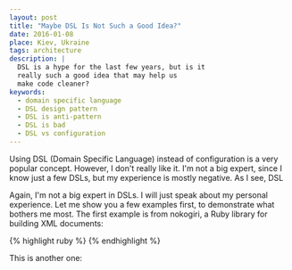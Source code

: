 ```yaml
---
layout: post
title: "Maybe DSL Is Not Such a Good Idea?"
date: 2016-01-08
place: Kiev, Ukraine
tags: architecture
description: |
  DSL is a hype for the last few years, but is it
  really such a good idea that may help us
  make code cleaner?
keywords:
  - domain specific language
  - DSL design pattern
  - DSL is anti-pattern
  - DSL is bad
  - DSL vs configuration
---
```


Using DSL (Domain Specific Language) instead of configuration
is a very popular concept. However, I don't really like it.
I'm not a big expert, since I know just a few DSLs,
but my experience is mostly negative. As I see, DSL

<!--more-->

Again, I'm not a big expert in DSLs. I will just speak about my
personal experience. Let me show you a few examples first, to
demonstrate what bothers me most. The first example is
from nokogiri, a Ruby library for building XML documents:

{% highlight ruby %}
{% endhighlight %}

This is another one:
